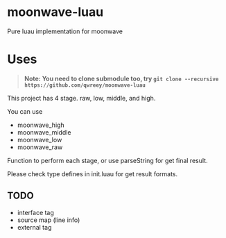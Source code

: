 
# moonwave-luau

Pure luau implementation for moonwave

# Uses

> **Note: You need to clone submodule too, try `git clone --recursive https://github.com/qwreey/moonwave-luau`**

This project has 4 stage. raw, low, middle, and high.

You can use

- moonwave_high
- moonwave_middle
- moonwave_low
- moonwave_raw

Function to perform each stage, or use parseString for get final result.

Please check type defines in init.luau for get result formats.

## TODO

- interface tag
- source map (line info)
- external tag
